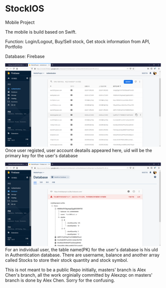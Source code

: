 # StockIOS
Mobile Project

The mobile is build based on Swift.

Function: Login/Logout, Buy/Sell stock, Get stock information from API, Portfolio

Database: Firebase

![image](auth.png) 
Once user registed, user account deatails appeared here, uid will be the primary key for the user's database

![image](2020-03-30.png)
For an individual user, the table name(PK) for the user's database is his uId in Authentication database. There are username, balance and another array called Stocks to store their stock quantity and stock symbol.

This is not meant to be a public Repo initially, masters' branch is Alex Chen's branch, all the work orginially committed by Alexzqc on masters' branch is done by Alex Chen. Sorry for the confusing.
